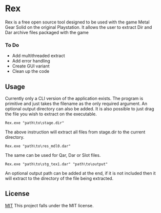 
# Rex


Rex is a free open source tool designed to be used with the game Metal Gear Solid on the original Playstation. It allows the user to extract Dir and Dar archive files packaged with the game

### To Do
 - Add multithreaded extract
 - Add error handling
 - Create GUI variant
 - Clean up the code

##  Usage

Currently only a CLI version of the application exists. The program is primitive and just takes the filename as the only required argument. An optional output directory can also be added. It is also possible to just drag the file you wish to extract on the executable.

```
Rex.exe "path\to\stage.dir"
```
The above instruction will extract all files from stage.dir to the current directory.

```
Rex.exe "path\to\res_mdl0.dar" 
```
The same can be used for Qar, Dar or Slot files.

```
Rex.exe "path\to\stg_tex1.dar" "path\to\output"
```
An optional output path can be added at the end, if it is not included then it will extract to the directory of the file being extracted.

## License
[MIT](LICENSE.md)
This project falls under the MIT license.